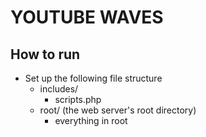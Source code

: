 # YOUTUBE WAVES

## How to run
-   Set up the following file structure
    - includes/
        - scripts.php
    - root/ (the web server's root directory)
        - everything in root
